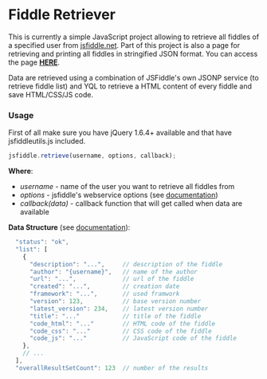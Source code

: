 Fiddle Retriever
================

This is currently a simple JavaScript project allowing to retrieve all fiddles of a specified user from [jsfiddle.net](http://jsfiddle.net). Part of this project is also a page for retrieving and printing all fiddles in stringified JSON format. You can access the page **[HERE](http://dzejkej.github.com/jsfiddle-utils/jsfiddleretriever.html)**.

Data are retrieved using a combination of JSFiddle's own JSONP service (to retrieve fiddle list) and YQL to retrieve a HTML content of every fiddle and save HTML/CSS/JS code.

### Usage

First of all make sure you have jQuery 1.6.4+ available and that have jsfiddleutils.js included.

```javascript
jsfiddle.retrieve(username, options, callback);
```

**Where**:

* *username* - name of the user you want to retrieve all fiddles from
* *options* - jsfiddle's webservice options (see [documentation](http://doc.jsfiddle.net/api/fiddles.html))
* *callback(data)* - callback function that will get called when data are available

**Data Structure** (see [documentation](http://doc.jsfiddle.net/api/fiddles.html)):

```javascript
  "status": "ok",
  "list": [
    {
      "description": "...",		// description of the fiddle
      "author": "{username}",	// name of the author
      "url": "...",				// url of the fiddle
      "created": "...",			// creation date
      "framework": "...",		// used framwork
      "version": 123,           // base version number
      "latest_version": 234,    // latest version number
      "title": "..."			// title of the fiddle
      "code_html": "..."		// HTML code of the fiddle
      "code_css": "..."			// CSS code of the fiddle
      "code_js": "..."			// JavaScript code of the fiddle
    },
    // ...
  ],
  "overallResultSetCount": 123	// number of the results
```